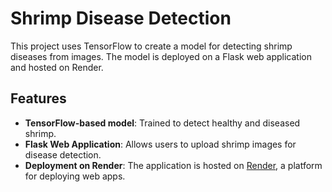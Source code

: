 # Shrimp Disease Detection

This project uses TensorFlow to create a model for detecting shrimp diseases from images. The model is deployed on a Flask web application and hosted on Render.

## Features
- **TensorFlow-based model**: Trained to detect healthy and diseased shrimp.
- **Flask Web Application**: Allows users to upload shrimp images for disease detection.
- **Deployment on Render**: The application is hosted on [Render](https://shrimpclassify.onrender.com/), a platform for deploying web apps.
